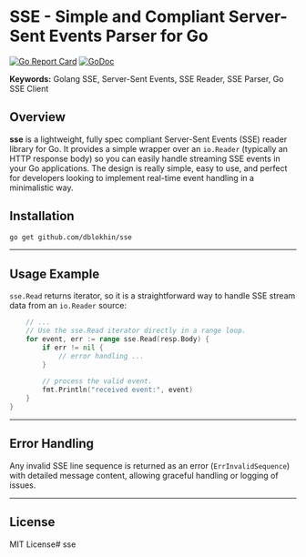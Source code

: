 # SSE - Simple and Compliant Server-Sent Events Parser for Go
[![Go Report Card](https://goreportcard.com/badge/github.com/dblokhin/sse)](https://goreportcard.com/report/github.com/dblokhin/sse)
[![GoDoc](https://godoc.org/github.com/dblokhin/sse?status.svg)](https://godoc.org/github.com/dblokhin/sse)

**Keywords:** Golang SSE, Server-Sent Events, SSE Reader, SSE Parser, Go SSE Client

## Overview
**sse** is a lightweight, fully spec compliant Server-Sent Events (SSE) reader library for Go. It provides a simple wrapper over an `io.Reader` (typically an HTTP response body) so you can easily handle streaming SSE events in your Go applications. The design is really simple, easy to use, and perfect for developers looking to implement real-time event handling in a minimalistic way.

## Installation

```sh
go get github.com/dblokhin/sse
```

---

## Usage Example

`sse.Read` returns iterator, so it is a straightforward way to handle SSE stream data from an `io.Reader` source:

```go
	// ... 
	// Use the sse.Read iterator directly in a range loop.
	for event, err := range sse.Read(resp.Body) {
		if err != nil {
			// error handling ...
		}
		
		// process the valid event.
		fmt.Println("received event:", event)
	}
}
```

---

## Error Handling
Any invalid SSE line sequence is returned as an error (`ErrInvalidSequence`) with detailed message content, allowing graceful handling or logging of issues.

---

## License
MIT License# sse
